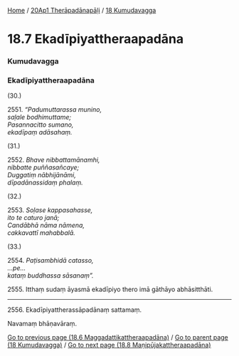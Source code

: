 
[Home](/) / [20Ap1 Therāpadānapāḷi](../../20Ap1.md) / [18 Kumudavagga](../18.md)

# 18.7 Ekadīpiyattheraapadāna

### Kumudavagga

### Ekadīpiyattheraapadāna

(30.)

2551\. _“Padumuttarassa munino,_  
_saḷale bodhimuttame;_  
_Pasannacitto sumano,_  
_ekadīpaṃ adāsahaṃ._  


(31.)

2552\. _Bhave nibbattamānamhi,_  
_nibbatte puññasañcaye;_  
_Duggatiṃ nābhijānāmi,_  
_dīpadānassidaṃ phalaṃ._  


(32.)

2553\. _Soḷase kappasahasse,_  
_ito te caturo janā;_  
_Candābhā nāma nāmena,_  
_cakkavattī mahabbalā._  


(33.)

2554\. _Paṭisambhidā catasso,_  
_…pe…_  
_kataṃ buddhassa sāsanaṃ”._  


2555\. Itthaṃ sudaṃ āyasmā ekadīpiyo thero imā gāthāyo abhāsitthāti.

---

2556\. Ekadīpiyattherassāpadānaṃ sattamaṃ.

  
Navamaṃ bhāṇavāraṃ.



[Go to previous page (18.6 Maggadattikattheraapadāna)](18.6.md) / [Go to parent page (18 Kumudavagga)](../18.md) / [Go to next page (18.8 Maṇipūjakattheraapadāna)](18.8.md)


